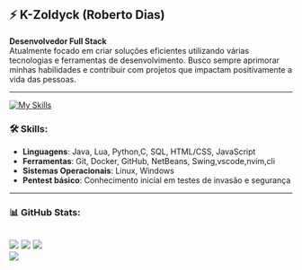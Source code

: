 ## ⚡ K-Zoldyck (Roberto Dias)

<b>Desenvolvedor Full Stack</b><br/>
Atualmente focado em criar soluções eficientes utilizando várias tecnologias e ferramentas de desenvolvimento. Busco sempre aprimorar minhas habilidades e contribuir com projetos que impactam positivamente a vida das pessoas.

---

[![My Skills](https://skillicons.dev/icons?i=lua,java,python,html,css,js,mysql,sqlite,git,docker,linux,windows)](https://skillicons.dev)

### 🛠️ **Skills**:
- **Linguagens**: Java, Lua, Python,C, SQL, HTML/CSS, JavaScript
- **Ferramentas**: Git, Docker, GitHub, NetBeans, Swing,vscode,nvim,cli
- **Sistemas Operacionais**: Linux, Windows
- **Pentest básico**: Conhecimento inicial em testes de invasão e segurança

---

### 📊 GitHub Stats:
![](https://github-readme-stats.vercel.app/api?username=K-Zoldyck&theme=default&hide_border=true&include_all_commits=true&count_private=true)
![](https://github-readme-streak-stats.herokuapp.com/?user=K-Zoldyck&theme=default&hide_border=true)
![](https://github-readme-stats.vercel.app/api/top-langs/?username=K-Zoldyck&theme=default&hide_border=true&include_all_commits=true&count_private=true&layout=compact)</br>
[![](https://visitcount.itsvg.in/api?id=K-Zoldyck&icon=0&color=0)](https://visitcount.itsvg.in)
---
